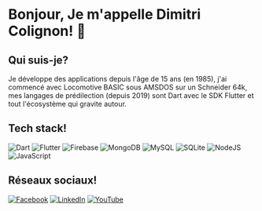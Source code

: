 # Bonjour, Je m'appelle Dimitri Colignon! 👋

## Qui suis-je?

Je développe des applications depuis l'âge de 15 ans (en 1985), j'ai commencé avec Locomotive BASIC sous AMSDOS sur un Schneider 64k, mes langages de prédilection (depuis 2019) sont Dart avec le SDK Flutter et tout l'écosystème qui gravite autour.

## Tech stack!

![Dart](https://img.shields.io/badge/dart-%230175C2.svg?style=for-the-badge&logo=dart&logoColor=white)
![Flutter](https://img.shields.io/badge/Flutter-%2302569B.svg?style=for-the-badge&logo=Flutter&logoColor=white)
![Firebase](https://img.shields.io/badge/firebase-%23039BE5.svg?style=for-the-badge&logo=firebase)
![MongoDB](https://img.shields.io/badge/MongoDB-%234ea94b.svg?style=for-the-badge&logo=mongodb&logoColor=white)
![MySQL](https://img.shields.io/badge/mysql-%2300f.svg?style=for-the-badge&logo=mysql&logoColor=white)
![SQLite](https://img.shields.io/badge/sqlite-%2307405e.svg?style=for-the-badge&logo=sqlite&logoColor=white)
![NodeJS](https://img.shields.io/badge/node.js-6DA55F?style=for-the-badge&logo=node.js&logoColor=white)
![JavaScript](https://img.shields.io/badge/javascript-%23323330.svg?style=for-the-badge&logo=javascript&logoColor=%23F7DF1E)

## Réseaux sociaux!

[![Facebook](https://img.shields.io/badge/Facebook-%231877F2.svg?logo=Facebook&logoColor=white)](https://www.facebook.com/DColignon)
[![LinkedIn](https://img.shields.io/badge/LinkedIn-%230077B5.svg?logo=linkedin&logoColor=white)](https://www.linkedin.com/in/dimitri-colignon-a9b9ab105/)
[![YouTube](https://img.shields.io/badge/YouTube-%23FF0000.svg?logo=YouTube&logoColor=white)](https://www.youtube.com/@DColignon)

<!--
**dimitri-colignon/dimitri-colignon** is a ✨ _special_ ✨ repository because its `README.md` (this file) appears on your GitHub profile.

Here are some ideas to get you started:

- 🔭 I’m currently working on ...
- 🌱 I’m currently learning ...
- 👯 I’m looking to collaborate on ...
- 🤔 I’m looking for help with ...
- 💬 Ask me about ...
- 📫 How to reach me: ...
- 😄 Pronouns: ...
- ⚡ Fun fact: ...
-->
